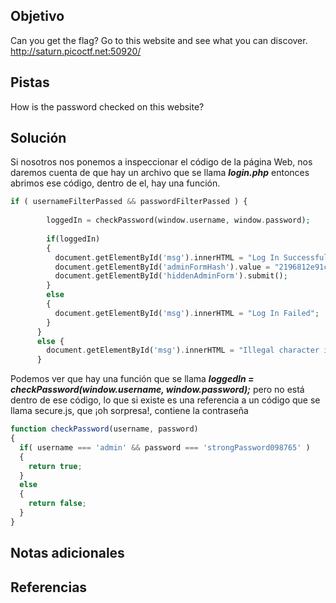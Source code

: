 ## Objetivo
Can you get the flag? Go to this website and see what you can discover.
http://saturn.picoctf.net:50920/

## Pistas
How is the password checked on this website?

## Solución
Si nosotros nos ponemos a inspeccionar el código de la página Web, nos daremos cuenta de que hay un archivo que se llama _**login.php**_ entonces abrimos ese código, dentro de el, hay una función.

```php
if ( usernameFilterPassed && passwordFilterPassed ) {
      
        loggedIn = checkPassword(window.username, window.password);
        
        if(loggedIn)
        {
          document.getElementById('msg').innerHTML = "Log In Successful";
          document.getElementById('adminFormHash').value = "2196812e91c29df34f5e217cfd639881";
          document.getElementById('hiddenAdminForm').submit();
        }
        else
        {
          document.getElementById('msg').innerHTML = "Log In Failed";
        }
      }
      else {
        document.getElementById('msg').innerHTML = "Illegal character in username or password."
      }
```

Podemos ver que hay una función que se llama _**loggedIn = checkPassword(window.username, window.password);**_ pero no está dentro de ese código, lo que si existe es una referencia a un código que se llama secure.js, que ¡oh sorpresa!, contiene la contraseña

```javascript
function checkPassword(username, password)
{
  if( username === 'admin' && password === 'strongPassword098765' )
  {
    return true;
  }
  else
  {
    return false;
  }
}


```
## Notas adicionales
## Referencias